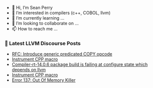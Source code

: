 - 👋 Hi, I’m Sean Perry
- 👀 I’m interested in compilers (c++, COBOL, llvm)
- 🌱 I’m currently learning ...
- 💞️ I’m looking to collaborate on ...
- 📫 How to reach me ...

<!---
s66perry/s66perry is a ✨ special ✨ repository because its `README.md` (this file) appears on your GitHub profile.
You can click the Preview link to take a look at your changes.
--->
### 📕 Latest LLVM Discourse Posts

<!-- DISCOURSE-LLVM:START -->
- [RFC: Introduce generic predicated COPY opcode](https://discourse.llvm.org/t/rfc-introduce-generic-predicated-copy-opcode/68494#post_7)
- [Instrument CPP macro](https://discourse.llvm.org/t/instrument-cpp-macro/68648#post_2)
- [Compiler-rt-14.0.6 package build is failing at configure state which depends on llvm](https://discourse.llvm.org/t/compiler-rt-14-0-6-package-build-is-failing-at-configure-state-which-depends-on-llvm/68642#post_2)
- [Instrument CPP macro](https://discourse.llvm.org/t/instrument-cpp-macro/68648#post_1)
- [Error 137: Out Of Memory Killer](https://discourse.llvm.org/t/error-137-out-of-memory-killer/68098#post_11)
<!-- DISCOURSE-LLVM:END -->
